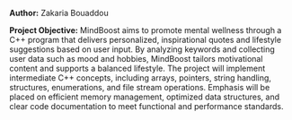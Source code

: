 **Author:** Zakaria Bouaddou

**Project Objective:** MindBoost aims to promote mental wellness through a C++ program that delivers personalized, inspirational quotes and lifestyle suggestions based on user input. By analyzing keywords and collecting user data such as mood and hobbies, MindBoost tailors motivational content and supports a balanced lifestyle. The project will implement intermediate C++ concepts, including arrays, pointers, string handling, structures, enumerations, and file stream operations. Emphasis will be placed on efficient memory management, optimized data structures, and clear code documentation to meet functional and performance standards.
